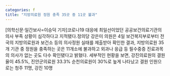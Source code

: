 ```yaml
---
categories: f
title: "지방의료원 정원 충족 35곳 중 11곳 불과"
---
```

[의학신문·일간보사=이승덕 기자]코로나19 대응에 최일선이었던 공공보건의료기관의 의사 부족 상황이 심각하다고 지적됐다.정의당 강은미 의원은 4일 보건복지부로부터 전국의 지방의료원과 보건소 등의 의사정원 실태를 제출받아 확인한 결과, 지방의료원 35개 기관 중 정원을 충족하는 곳은 11개소에 불과하고 외과나 응급 등 필수중증 진료과목의 의사가 없는 곳도 다수 확인됐다고 밝혔다. 세부적인 현황을 보면, 강진의료원의 결원율이 45.5%, 진안군의료원 33.3% 순천의료원이 30%로 높게 나타났고 결원 인원으로는 청주 11명, 강진 10명